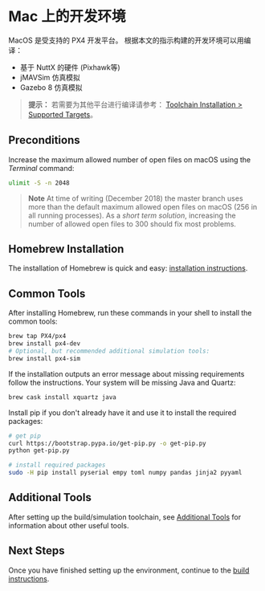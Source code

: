 # Mac 上的开发环境

MacOS 是受支持的 PX4 开发平台。 根据本文的指示构建的开发环境可以用编译：

* 基于 NuttX 的硬件 (Pixhawk等)
* jMAVSim 仿真模拟
* Gazebo 8 仿真模拟

> **提示：** 若需要为其他平台进行编译请参考： [Toolchain Installation > Supported Targets](../setup/dev_env.md#supported-targets)。

## Preconditions

Increase the maximum allowed number of open files on macOS using the *Terminal* command:

```sh
ulimit -S -n 2048
```

> **Note** At time of writing (December 2018) the master branch uses more than the default maximum allowed open files on macOS (256 in all running processes). As a *short term solution*, increasing the number of allowed open files to 300 should fix most problems.

## Homebrew Installation

The installation of Homebrew is quick and easy: [installation instructions](https://brew.sh).

## Common Tools

After installing Homebrew, run these commands in your shell to install the common tools:

```sh
brew tap PX4/px4
brew install px4-dev
# Optional, but recommended additional simulation tools:
brew install px4-sim
```

If the installation outputs an error message about missing requirements follow the instructions. Your system will be missing Java and Quartz:

```sh
brew cask install xquartz java
```

Install pip if you don't already have it and use it to install the required packages:

```sh
# get pip
curl https://bootstrap.pypa.io/get-pip.py -o get-pip.py
python get-pip.py

# install required packages
sudo -H pip install pyserial empy toml numpy pandas jinja2 pyyaml
```

## Additional Tools

After setting up the build/simulation toolchain, see [Additional Tools](../setup/generic_dev_tools.md) for information about other useful tools.

## Next Steps

Once you have finished setting up the environment, continue to the [build instructions](../setup/building_px4.md).